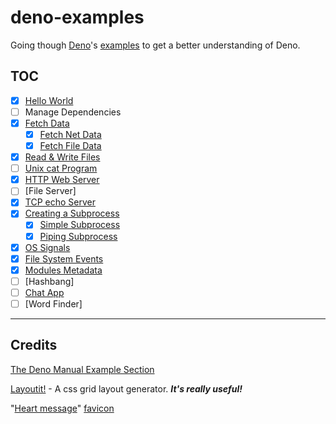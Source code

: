 # deno-examples

Going though [Deno](https://deno.com/runtime)'s [examples](https://deno.com/manual@v1.34.2/examples) to get a better understanding of Deno.

## TOC

- [x] [Hello World](/src/helloWorld.js)
- [ ] Manage Dependencies
- [x] [Fetch Data](/src/fetchData/)
  - [x] [Fetch Net Data](/src/fetchData/fetchNet.js)
  - [x] [Fetch File Data](/src/fetchData/fetchFile.js)
- [x] [Read & Write Files](src/files/readWrite.js)
- [ ] [Unix cat Program](src/commands/cat.js)
- [x] [HTTP Web Server](src/server/webServer.js)
- [ ] [File Server]
- [x] [TCP echo Server](src/server/echoServer.js)
- [x] [Creating a Subprocess](/src/subprocess/)
  - [x] [Simple Subprocess](/src/subprocess/simpleSubprocess.js)
  - [x] [Piping Subprocess](/src/subprocess/pipingSubprocess.js)
- [x] [OS Signals](/src/commands/osSignals.js)
- [x] [File System Events](/src/files/watcher.js)
- [x] [Modules Metadata](/src/modules/)
- [ ] [Hashbang]
- [ ] [Chat App](/src/chat/)
- [ ] [Word Finder]

---

## Credits

[The Deno Manual Example Section](https://deno.com/manual/examples)

[Layoutit!](https://github.com/Leniolabs/layoutit-grid) - A css grid layout generator. ***It's really useful!***

"[Heart message](https://www.favicon.cc/?action=icon&file_id=962048)" [favicon](/src/chat/public/favicon.ico)
